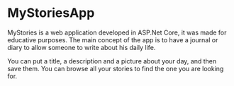 # MyStoriesApp

MyStories is a web application developed in ASP.Net Core, it was made for educative purposes. The main concept of the app is to have a journal or diary to allow someone to write about his daily life.

You can put a title, a description and a picture about your day, and then save them.
You can browse all your stories to find the one you are looking for.